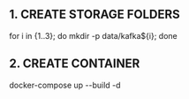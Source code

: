## 1. CREATE STORAGE FOLDERS
for i in {1..3}; do mkdir -p data/kafka${i}; done

## 2. CREATE CONTAINER
docker-compose up --build -d

